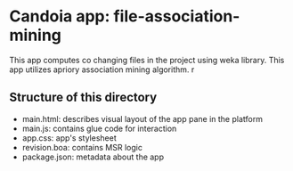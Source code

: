 # Candoia app: file-association-mining
This app computes co changing files in the project using weka library. 
This app utilizes apriory association mining algorithm. r 

## Structure of this directory

- main.html: describes visual layout of the app pane in the platform
- main.js: contains glue code for interaction
- app.css: app's stylesheet
- revision.boa: contains MSR logic 
- package.json: metadata about the app
